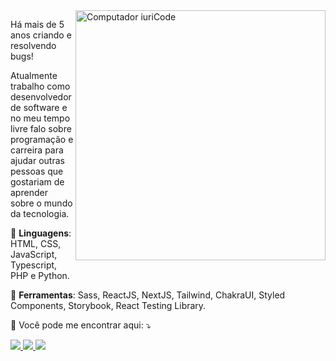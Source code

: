 <img src="https://raw.githubusercontent.com/MicaelliMedeiros/micaellimedeiros/master/image/computer-illustration.png" min-width="400px" max-width="400px" width="400px" align="right" alt="Computador iuriCode">

<p align="left"> 
  Há mais de 5 anos criando e resolvendo bugs!
</p>
<p align="left">
  Atualmente trabalho como desenvolvedor de software e no meu tempo livre falo sobre programação e carreira para ajudar outras pessoas que gostariam de aprender sobre o mundo da tecnologia.
</p>

<p align="left">
  🦄 <strong>Linguagens</strong>: HTML, CSS, JavaScript, Typescript, PHP e Python.
</p>

<p align="left">
  💼 <strong>Ferramentas</strong>: Sass, ReactJS, NextJS, Tailwind, ChakraUI, Styled Components, Storybook, React Testing Library.
</p>

<p align="left">
  💌 Você pode me encontrar aqui: ⤵️
</p>

<p align="left">
  <a href="https://www.instagram.com/devlucaslopes/" alt="Instagram">
    <img src="https://img.shields.io/badge/-Instagram-AC04FF?style=for-the-badge&logo=Instagram&logoColor=FFFFFF&link=https://www.instagram.com/devlucaslopes"/>
  </a>
  
  <a href="https://twitch.tv/devlucaslopes" alt="Twitch">
    <img src="https://img.shields.io/badge/-Twitch-AC04FF?style=for-the-badge&logo=Twitch&logoColor=FFFFFF&link=https://twitch.tv/devlucaslopes"/>
  </a>
  
  <a href="https://www.linkedin.com/in/devlucaslopes/" alt="LinkedIn">
    <img src="https://img.shields.io/badge/-LinkedIn-AC04FF?style=for-the-badge&logo=LinkedIn&logoColor=FFFFFF&link=https://www.linkedin.com/in/devlucaslopes/"/>
  </a>
</p>  
